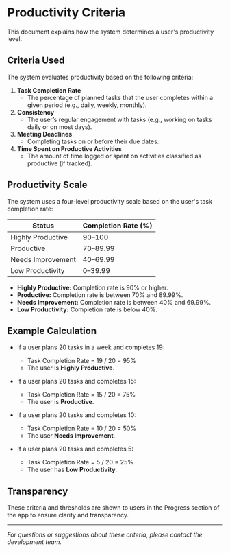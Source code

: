 # Productivity Criteria

This document explains how the system determines a user's productivity level.

## Criteria Used

The system evaluates productivity based on the following criteria:

1. **Task Completion Rate**
   - The percentage of planned tasks that the user completes within a given period (e.g., daily, weekly, monthly).
2. **Consistency**
   - The user’s regular engagement with tasks (e.g., working on tasks daily or on most days).
3. **Meeting Deadlines**
   - Completing tasks on or before their due dates.
4. **Time Spent on Productive Activities**
   - The amount of time logged or spent on activities classified as productive (if tracked).

## Productivity Scale

The system uses a four-level productivity scale based on the user's task completion rate:

| Status               | Completion Rate (%) |
|----------------------|--------------------|
| Highly Productive    | 90–100             |
| Productive           | 70–89.99           |
| Needs Improvement    | 40–69.99           |
| Low Productivity     | 0–39.99            |

- **Highly Productive:** Completion rate is 90% or higher.
- **Productive:** Completion rate is between 70% and 89.99%.
- **Needs Improvement:** Completion rate is between 40% and 69.99%.
- **Low Productivity:** Completion rate is below 40%.

## Example Calculation

- If a user plans 20 tasks in a week and completes 19:
  - Task Completion Rate = 19 / 20 = 95%
  - The user is **Highly Productive**.

- If a user plans 20 tasks and completes 15:
  - Task Completion Rate = 15 / 20 = 75%
  - The user is **Productive**.

- If a user plans 20 tasks and completes 10:
  - Task Completion Rate = 10 / 20 = 50%
  - The user **Needs Improvement**.

- If a user plans 20 tasks and completes 5:
  - Task Completion Rate = 5 / 20 = 25%
  - The user has **Low Productivity**.

## Transparency

These criteria and thresholds are shown to users in the Progress section of the app to ensure clarity and transparency.

---

*For questions or suggestions about these criteria, please contact the development team.* 